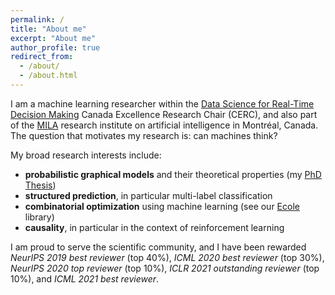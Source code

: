 ```yaml
---
permalink: /
title: "About me"
excerpt: "About me"
author_profile: true
redirect_from: 
  - /about/
  - /about.html
---
```


I am a machine learning researcher within the [Data Science for Real-Time Decision Making](http://cerc-datascience.polymtl.ca) Canada Excellence Research Chair (CERC), and also part of the [MILA](https://mila.quebec/mila/) research institute on artificial intelligence in Montréal, Canada. The question that motivates my research is: can machines think?

My broad research interests include:
- **probabilistic graphical models** and their theoretical properties (my [PhD Thesis](https://tel.archives-ouvertes.fr/tel-01442613/document))
- **structured prediction**, in particular multi-label classification
- **combinatorial optimization** using machine learning (see our [Ecole](https://www.ecole.ai/) library)
- **causality**, in particular in the context of reinforcement learning

I am proud to serve the scientific community, and I have been rewarded _NeurIPS 2019 best reviewer_ (top 40%), _ICML 2020 best reviewer_ (top 30%), _NeurIPS 2020 top reviewer_ (top 10%), _ICLR 2021 outstanding reviewer_ (top 10%), and _ICML 2021 best reviewer_.
